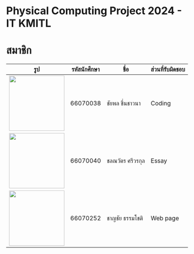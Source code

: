 # Physical Computing Project 2024 - IT KMITL
# สมาชิก

| รูป | รหัสนักศึกษา     | ชื่อ                  | ส่วนที่รับผิดชอบ               |
| --- | -------- | --------------------- | ------------------------------ |
|   <img height="150" src="" width="150"/>  | 66070038 | ชัยพล ชื่นชาวนา       | Coding               |
|   <img height="150" src="" width="150"/>  | 66070040 | ชลณวัตร ศรีวรกุล | Essay              |
|   <img height="150" src="" width="150"/>  | 66070252 | ชาญชัย ธรรมโชติ    | Web page     |
